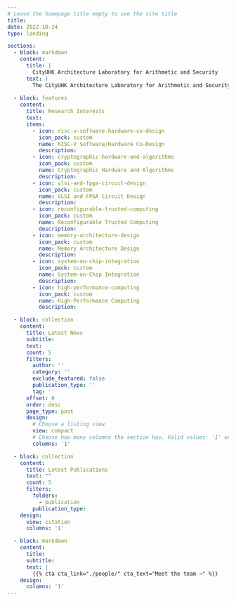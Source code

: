 ```yaml
---
# Leave the homepage title empty to use the site title
title:
date: 2022-10-24
type: landing

sections:
  - block: markdown
    content:
      title: |
        CityUHK Architecture Laboratory for Arithmetic and Security
      text: |
        The CityUHK Architecture Laboratory for Arithmetic and Security (CALAS) specializes in the development of advanced System-on-Chip (SoC) technologies tailored for security-sensitive applications. Our research is dedicated to creating innovative designs that integrate high-performance embedded microprocessors with reconfigurable hardware platforms, notably Field-Programmable Gate Arrays (FPGAs). At CALAS, we explore and develop novel methodologies for designing security-aware systems, carefully balancing tradeoffs in time versus area, performance versus security, and energy consumption versus implementation cost. Our ongoing projects encompass secure hardware design—including microprocessors featuring security-enhanced custom instructions—robust datapath architectures, multi-core security solutions, and secure embedded system implementations.
  
  - block: features
    content:
      title: Research Interests
      text:
      items:
        - icon: risc-v-software-hardware-co-design
          icon_pack: custom
          name: RISC-V Software/Hardware Co-Design
          description:
        - icon: cryptographic-hardware-and-algorithms
          icon_pack: custom
          name: Cryptographic Hardware and Algorithms
          description:
        - icon: vlsi-and-fpga-circuit-design
          icon_pack: custom
          name: VLSI and FPGA Circuit Design
          description:
        - icon: reconfigurable-trusted-computing
          icon_pack: custom
          name: Reconfigurable Trusted Computing
          description:
        - icon: memory-architecture-design
          icon_pack: custom
          name: Memory Architecture Design
          description:
        - icon: system-on-chip-integration
          icon_pack: custom
          name: System-on-Chip Integration
          description:
        - icon: high-performance-computing
          icon_pack: custom
          name: High-Performance Computing
          description:

  - block: collection
    content:
      title: Latest News
      subtitle:
      text:
      count: 5
      filters:
        author: ''
        category: ''
        exclude_featured: false
        publication_type: ''
        tag: ''
      offset: 0
      order: desc
      page_type: post
      design:
        # Choose a listing view
        view: compact
        # Choose how many columns the section has. Valid values: '1' or '2'.
        columns: '1'

  - block: collection
    content:
      title: Latest Publications
      text: ""
      count: 5
      filters:
        folders:
          - publication
        publication_type:
    design:
      view: citation
      columns: '1'

  - block: markdown
    content:
      title:
      subtitle:
      text: |
        {{% cta cta_link="./people/" cta_text="Meet the team →" %}}
    design:
      columns: '1'
---
```

